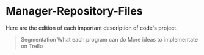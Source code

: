 # Manager-Repository-Files

Here are the edition of each important description of code's project. 

> Segmentation
> What each program can do
> More ideas to implementate on Trello
